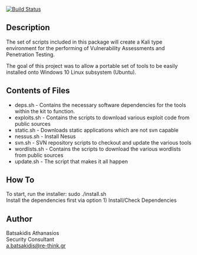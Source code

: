 [![Build Status](https://travis-ci.org/abatsakidis/scythian.svg?branch=master)](https://travis-ci.org/abatsakidis/scythian)

## Description ##

The set of scripts included in this package will create a Kali type environment for the performing of
Vulnerability Assessments and Penetration Testing.

The goal of this project was to allow a portable set of tools to be easily installed onto Windows 10 Linux subsystem (Ubuntu). 

## Contents of Files ##

* deps.sh - Contains the necessary software dependencies for the tools within the kit to function.
* exploits.sh - Contains the scripts to download various exploit code from public sources
* static.sh - Downloads static applications which are not svn capable
* nessus.sh - Install Nesus
* svn.sh - SVN repository scripts to checkout and update the various tools
* wordlists.sh - Contains the scripts to download the various wordlists from public sources
* update.sh - The script that makes it all happen

## How To ##

To start, run the installer: sudo ./install.sh <br>
Install the dependencies first via option 1) Install/Check Dependencies

## Author ##

Batsakidis Athanasios<br>
Security Consultant<br>
a.batsakidis@re-think.gr
